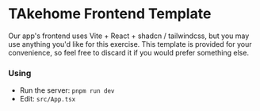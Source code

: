 # TAkehome Frontend Template

Our app's frontend uses Vite + React + shadcn / tailwindcss, but you may use anything you'd like for this exercise. This template is provided for your convenience, so feel free to discard it if you would prefer something else.

### Using

- Run the server: `pnpm run dev`
- Edit: `src/App.tsx`